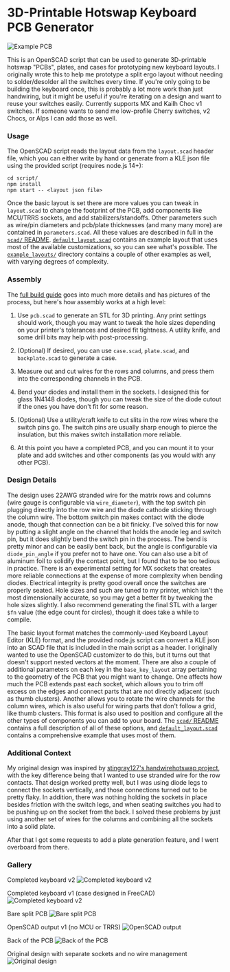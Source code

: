 # 3D-Printable Hotswap Keyboard PCB Generator
![Example PCB](img/gallery/pcb_front.jpg)

This is an OpenSCAD script that can be used to generate 3D-printable hotswap "PCBs", plates, and cases for prototyping new keyboard layouts. I originally wrote this to help me prototype a split ergo layout without needing to solder/desolder all the switches every time. If you're only going to be building the keyboard once, this is probably a lot more work than just handwiring, but it might be useful if you're iterating on a design and want to reuse your switches easily. Currently supports MX and Kailh Choc v1 switches. If someone wants to send me low-profile Cherry switches, v2 Chocs, or Alps I can add those as well.

### Usage
The OpenSCAD script reads the layout data from the `layout.scad` header file, which you can either write by hand or generate from a KLE json file using the provided script (requires node.js 14+):
```
cd script/
npm install
npm start -- <layout json file>
```
Once the basic layout is set there are more values you can tweak in `layout.scad` to change the footprint of the PCB, add components like MCU/TRRS sockets, and add stabilizers/standoffs. Other parameters such as wire/pin diameters and pcb/plate thicknesses (and many many more) are contained in `parameters.scad`. All these values are described in full in the [`scad/` README](scad/README.md). [`default_layout.scad`](scad/default_layout.scad) contains an example layout that uses most of the available customizations, so you can see what's possible. The [`example_layouts/`](example_layouts) directory contains a couple of other examples as well, with varying degrees of complexity.

### Assembly
The [full build guide](guide/build_guide.md) goes into much more details and has pictures of the process, but here's how assembly works at a high level:

1. Use `pcb.scad` to generate an STL for 3D printing. Any print settings should work, though you may want to tweak the hole sizes depending on your printer's tolerances and desired fit tightness. A utility knife, and some drill bits may help with post-processing.

2. (Optional) If desired, you can use `case.scad`, `plate.scad`, and `backplate.scad` to generate a case.

3. Measure out and cut wires for the rows and columns, and press them into the corresponding channels in the PCB.

4. Bend your diodes and install them in the sockets. I designed this for glass 1N4148 diodes, though you can tweak the size of the diode cutout if the ones you have don't fit for some reason.

5. (Optional) Use a utility/craft knife to cut slits in the row wires where the switch pins go. The switch pins are usually sharp enough to pierce the insulation, but this makes switch installation more reliable.

6. At this point you have a completed PCB, and you can mount it to your plate and add switches and other components (as you would with any other PCB).

### Design Details
The design uses 22AWG stranded wire for the matrix rows and columns (wire gauge is configurable via `wire_diameter`), with the top switch pin plugging directly into the row wire and the diode cathode sticking through the column wire. The bottom switch pin makes contact with the diode anode, though that connection can be a bit finicky. I've solved this for now by putting a slight angle on the channel that holds the anode leg and switch pin, but it does slightly bend the switch pin in the process. The bend is pretty minor and can be easily bent back, but the angle is configurable via `diode_pin_angle` if you prefer not to have one. You can also use a bit of aluminum foil to solidify the contact point, but I found that to be too tedious in practice. There is an experimental setting for MX sockets that creates more reliable connections at the expense of more complexity when bending diodes. Electrical integrity is pretty good overall once the switches are properly seated. Hole sizes and such are tuned to my printer, which isn't the most dimensionally accurate, so you may get a better fit by tweaking the hole sizes slightly. I also recommend generating the final STL with a larger `$fn` value (the edge count for circles), though it does take a while to compile.

The basic layout format matches the commonly-used Keyboard Layout Editor (KLE) format, and the provided node.js script can convert a KLE json into an SCAD file that is included in the main script as a header. I originally wanted to use the OpenSCAD customizer to do this, but it turns out that doesn't support nested vectors at the moment. There are also a couple of additional parameters on each key in the `base_key_layout` array pertaining to the geometry of the PCB that you might want to change. One affects how much the PCB extends past each socket, which allows you to trim off excess on the edges and connect parts that are not directly adjacent (such as thumb clusters). Another allows you to rotate the wire channels for the column wires, which is also useful for wiring parts that don't follow a grid, like thumb clusters. This format is also used to position and configure all the other types of components you can add to your board. The [`scad/` README](scad/README.md) contains a full description of all of these options, and [`default_layout.scad`](scad/default_layout.scad) contains a comprehensive example that uses most of them.

### Additional Context
My original design was inspired by [stingray127's handwirehotswap project](https://github.com/stingray127/handwirehotswap), with the key difference being that I wanted to use stranded wire for the row contacts. That design worked pretty well, but I was using diode legs to connect the sockets vertically, and those connections turned out to be pretty flaky. In addition, there was nothing holding the sockets in place besides friction with the switch legs, and when seating switches you had to be pushing up on the socket from the back. I solved these problems by just using another set of wires for the columns and combining all the sockets into a solid plate.

After that I got some requests to add a plate generation feature, and I went overboard from there.

### Gallery
Completed keyboard v2
![Completed keyboard v2](img/gallery/completed_keyboard_v2.jpg)

Completed keyboard v1 (case designed in FreeCAD)
![Completed keyboard v2](img/gallery/completed_keyboard_v1.jpg)

Bare split PCB
![Bare split PCB](img/gallery/split_pcb.jpg)

OpenSCAD output v1 (no MCU or TRRS)
![OpenSCAD output](img/gallery/pcb_scad.png)

Back of the PCB
![Back of the PCB](img/gallery/pcb_back.jpg)

Original design with separate sockets and no wire management
![Original design](img/gallery/pcb_individual.jpg)
